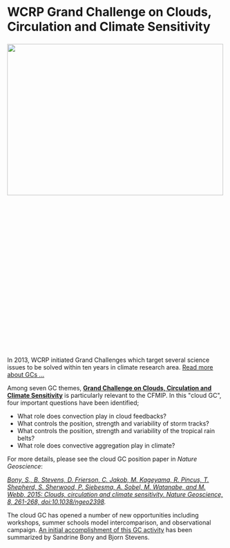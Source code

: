 <h1 class="title">WCRP Grand Challenge on Clouds, Circulation and Climate Sensitivity</h1>

<div id="cog_post_body">
    <div id="cog_post_body">
        <h3>
	<img align="left" height="350" src="https://github.com/legacy-escog/legacy-escog.github.io/raw/main/docs/site_media/projects/cfmip/gc_image.jpg" style="margin-right: 10px;" width="500" /></h3>
<p>
	&nbsp;</p>
<p>
	&nbsp;</p>
<p>
	&nbsp;</p>
<p>
	&nbsp;</p>
<p>
	&nbsp;</p>
<p>
	&nbsp;</p>
<p>
	&nbsp;</p>
<p>
	&nbsp;</p>
<p>
	&nbsp;</p>
<p>
	&nbsp;</p>
<p>
	&nbsp;</p>
<p>
	&nbsp;</p>
<p>
	In 2013, WCRP initiated Grand Challenges which target several science issues to be solved within ten years in climate research area. <a href="https://www.wcrp-climate.org/grand-challenges/grand-challenges-overview">Read more about GCs ...</a></p>
<p>
	Among seven GC themes, <b><a href="https://www.wcrp-climate.org/index.php/grand-challenges/gc-clouds">Grand Challenge on Clouds, Circulation and Climate Sensitivity</a></b> is particularly relevant to the CFMIP. In this &quot;cloud GC&quot;, four important questions have been identified;</p>
<ul>
	<li>
		What role does convection play in cloud feedbacks?</li>
	<li>
		What controls the position, strength and variability of storm tracks?</li>
	<li>
		What controls the position, strength and variability of the tropical rain belts?</li>
	<li>
		What role does convective aggregation play in climate?</li>
</ul>
<p>
	For more details, please see the cloud GC position paper in <i>Nature Geoscience</i>:</p>
<p>
	<i><a href="http://www.nature.com/ngeo/journal/v8/n4/full/ngeo2398.html">Bony, S., B. Stevens, D. Frierson, C. Jakob, M. Kageyama, R. Pincus, T. Shepherd, S. Sherwood, P. Siebesma, A. Sobel, M. Watanabe, and M. Webb, 2015: Clouds, circulation and climate sensitivity. Nature Geoscience, 8, 261-268, doi:10.1038/ngeo2398</a>. </i></p>
<p>
	The cloud GC has opened a number of new opportunities including workshops, summer schools model intercomparison, and observational campaign. <a href="/site_media/projects/cfmip/13.10.01_GC-Overview.pdf">An initial accomplishment of this GC activity</a> has been summarized by Sandrine Bony and Bjorn Stevens.

</p>
</div> <!--// end div id=cog_post_body //-->
